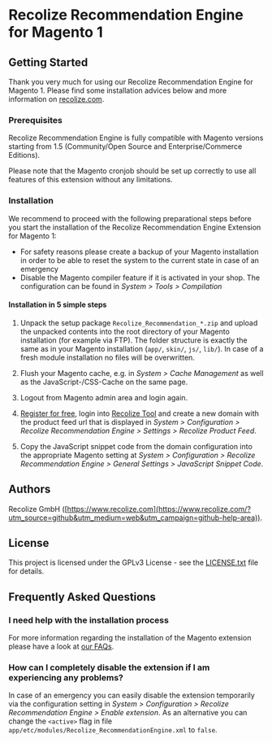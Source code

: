 # Recolize Recommendation Engine for Magento 1

## Getting Started

Thank you very much for using our Recolize Recommendation Engine for Magento 1.
Please find some installation advices below and more information on [recolize.com](https://www.recolize.com/?utm_source=github&utm_medium=web&utm_campaign=github-help-area).

### Prerequisites

Recolize Recommendation Engine is fully compatible with Magento versions starting from 1.5 (Community/Open Source and Enterprise/Commerce Editions).

Please note that the Magento cronjob should be set up correctly to use all features of this extension without any limitations.

### Installation

We recommend to proceed with the following preparational steps before you start the installation of the Recolize Recommendation Engine Extension for Magento 1:
* For safety reasons please create a backup of your Magento installation in order to be able to reset the system to the current state in case of an emergency
* Disable the Magento compiler feature if it is activated in your shop. The configuration can be found in _System > Tools > Compilation_

#### Installation in 5 simple steps
1.	Unpack the setup package `Recolize_Recommendation_*.zip` and upload the unpacked contents into the root directory of your Magento installation (for example via FTP).
The folder structure is exactly the same as in your Magento installation (`app/`, `skin/`, `js/`, `lib/`). In case of a fresh module installation no files will be overwritten.

2.	Flush your Magento cache, e.g. in _System > Cache Management_ as well as the JavaScript-/CSS-Cache on the same page.

3. Logout from Magento admin area and login again.

4.	[Register for free](https://www.recolize.com/en/register?utm_source=github&utm_medium=web&utm_campaign=github-help-area), login into [Recolize Tool](https://tool.recolize.com/?utm_source=github&utm_medium=web&utm_campaign=github-help-area) and create a new domain with the product feed url that is displayed in _System > Configuration > Recolize Recommendation Engine > Settings > Recolize Product Feed_.

5.	Copy the JavaScript snippet code from the domain configuration into the appropriate Magento setting at _System > Configuration > Recolize Recommendation Engine > General Settings > JavaScript Snippet Code_.

## Authors

Recolize GmbH ([https://www.recolize.com](https://www.recolize.com/?utm_source=github&utm_medium=web&utm_campaign=github-help-area)).

## License

This project is licensed under the GPLv3 License - see the [LICENSE.txt](LICENSE.txt) file for details.

## Frequently Asked Questions

### I need help with the installation process
For more information regarding the installation of the Magento extension please have a look at [our FAQs](https://www.recolize.com/en/faq?utm_source=github&utm_medium=web&utm_campaign=github-help-area).

### How can I completely disable the extension if I am experiencing any problems?
In case of an emergency you can easily disable the extension temporarily via the configuration setting in _System > Configuration > Recolize Recommendation Engine > Enable extension_.
As an alternative you can change the ``<active>`` flag in file `app/etc/modules/Recolize_RecommendationEngine.xml` to ``false``.